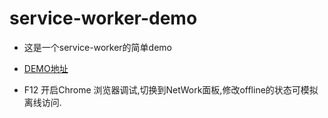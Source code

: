 # service-worker-demo

- 这是一个service-worker的简单demo

- [DEMO地址](https://swordywq.github.io/service-worker-demo/)
- F12 开启Chrome 浏览器调试,切换到NetWork面板,修改offline的状态可模拟离线访问.
